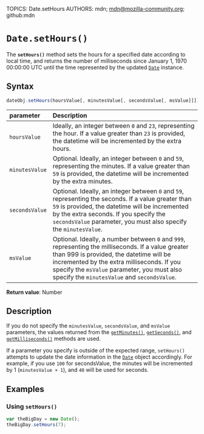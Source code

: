 TOPICS: Date.setHours
AUTHORS: mdn; mdn@mozilla-community.org; github:mdn

# `Date.setHours()`

The **`setHours()`** method sets the hours for a specified date according to local time, and
returns the number of milliseconds since January 1, 1970 00:00:00 UTC until the time represented
by the updated [`Date`](/en/webfrontend/Date) instance.

## Syntax

```javascript
dateObj.setHours(hoursValue[, minutesValue[, secondsValue[, msValue]]])
```

| parameter | Description |
| :-- | :-- |
| `hoursValue` | Ideally, an integer between `0` and `23`, representing the hour. If a value greater than `23` is provided, the datetime will be incremented by the extra hours. |
| `minutesValue` | Optional. Ideally, an integer between `0` and `59`, representing the minutes. If a value greater than `59` is provided, the datetime will be incremented by the extra minutes. |
| `secondsValue` | Optional. Ideally, an integer between `0` and `59`, representing the seconds. If a value greater than `59` is provided, the datetime will be incremented by the extra seconds. If you specify the `secondsValue` parameter, you must also specify the `minutesValue`. |
| `msValue` | Optional. Ideally, a number between `0` and `999`, representing the milliseconds. If a value greater than 999 is provided, the datetime will be incremented by the extra milliseconds. If you specify the `msValue` parameter, you must also specify the `minutesValue` and `secondsValue`. |

**Return value**: Number

## Description

If you do not specify the `minutesValue`, `secondsValue`, and `msValue` parameters, the values
returned from the [`getMinutes()`](/en/webfrontend/Date.getMinutes),
[`getSeconds()`](/en/webfrontend/Date.getSeconds), and
[`getMilliseconds()`](/en/webfrontend/Date.getMilliseconds) methods are used.

If a parameter you specify is outside of the expected range, `setHours()` attempts to update the
date information in the [`Date`](/en/webfrontend/Date) object accordingly. For example, if you use
`100` for secondsValue, the minutes will be incremented by 1 (`minutesValue + 1`), and `40`
will be used for seconds.

## Examples

### Using `setHours()`

```javascript
var theBigDay = new Date();
theBigDay.setHours(7);
```
